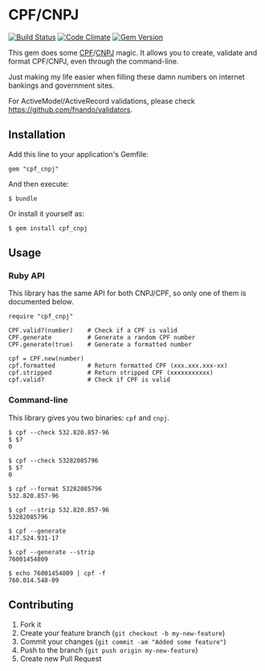 # CPF/CNPJ

[![Build Status](https://travis-ci.org/fnando/cpf_cnpj.svg)](https://travis-ci.org/fnando/cpf_cnpj)
[![Code Climate](https://codeclimate.com/github/fnando/cpf_cnpj/badges/gpa.svg)](https://codeclimate.com/github/fnando/cpf_cnpj)
[![Gem Version](https://badge.fury.io/rb/cpf_cnpj.svg)](http://badge.fury.io/rb/cpf_cnpj)

This gem does some [CPF](http://en.wikipedia.org/wiki/Cadastro_de_Pessoas_F%C3%ADsicas)/[CNPJ](http://en.wikipedia.org/wiki/CNPJ) magic. It allows you to create, validate and format CPF/CNPJ, even through the command-line.

Just making my life easier when filling these damn numbers on internet bankings and government sites.

For ActiveModel/ActiveRecord validations, please check <https://github.com/fnando/validators>.

## Installation

Add this line to your application's Gemfile:

    gem "cpf_cnpj"

And then execute:

    $ bundle

Or install it yourself as:

    $ gem install cpf_cnpj

## Usage

### Ruby API

This library has the same API for both CNPJ/CPF, so only one of them is documented below.

    require "cpf_cnpj"

    CPF.valid?(number)    # Check if a CPF is valid
    CPF.generate          # Generate a random CPF number
    CPF.generate(true)    # Generate a formatted number

    cpf = CPF.new(number)
    cpf.formatted         # Return formatted CPF (xxx.xxx.xxx-xx)
    cpf.stripped          # Return stripped CPF (xxxxxxxxxxx)
    cpf.valid?            # Check if CPF is valid

### Command-line

This library gives you two binaries: `cpf` and `cnpj`.

    $ cpf --check 532.820.857-96
    $ $?
    0

    $ cpf --check 53282085796
    $ $?
    0

    $ cpf --format 53282085796
    532.820.857-96

    $ cpf --strip 532.820.857-96
    53282085796

    $ cpf --generate
    417.524.931-17

    $ cpf --generate --strip
    76001454809

    $ echo 76001454809 | cpf -f
    760.014.548-09

## Contributing

1. Fork it
2. Create your feature branch (`git checkout -b my-new-feature`)
3. Commit your changes (`git commit -am "Added some feature"`)
4. Push to the branch (`git push origin my-new-feature`)
5. Create new Pull Request
